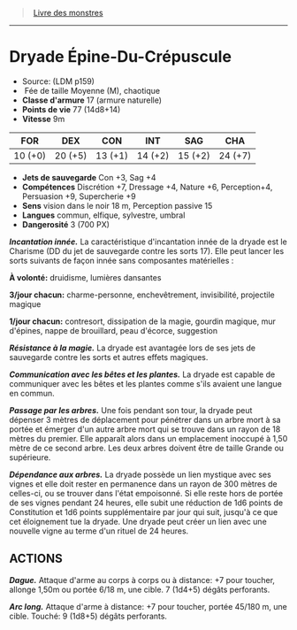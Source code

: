 ﻿> [Livre des monstres](tome_of_beasts.md)

---

# Dryade Épine-Du-Crépuscule

- Source: (LDM p159)
-  Fée de taille Moyenne (M), chaotique
- **Classe d'armure** 17 (armure naturelle)
- **Points de vie** 77 (14d8+14)
- **Vitesse** 9m

|FOR|DEX|CON|INT|SAG|CHA|
|---|---|---|---|---|---|
|10 (+0)|20 (+5)|13 (+1)|14 (+2)|15 (+2)|24 (+7)|

- **Jets de sauvegarde** Con +3, Sag +4
- **Compétences** Discrétion +7, Dressage +4, Nature +6, Perception+4, Persuasion +9, Supercherie +9
- **Sens** vision dans le noir 18 m, Perception passive 15
- **Langues** commun, elfique, sylvestre, umbral
- **Dangerosité** 3 (700 PX)

**_Incantation innée._** La caractéristique d'incantation innée de la dryade est le Charisme (DD du jet de sauvegarde contre les sorts 17). Elle peut lancer les sorts suivants de façon innée sans composantes matérielles :

**À volonté:** druidisme, lumières dansantes

**3/jour chacun:** charme-personne, enchevêtrement, invisibilité, projectile magique

**1/jour chacun:** contresort, dissipation de la magie, gourdin magique, mur d'épines, nappe de brouillard, peau d'écorce, suggestion

**_Résistance à la magie._** La dryade est avantagée lors de ses jets de sauvegarde contre les sorts et autres effets magiques.

**_Communication avec les bêtes et les plantes._** La dryade est capable de communiquer avec les bêtes et les plantes comme s'ils avaient une langue en commun.

**_Passage par les arbres._** Une fois pendant son tour, la dryade peut dépenser 3 mètres de déplacement pour pénétrer dans un arbre mort à sa portée et émerger d'un autre arbre mort qui se trouve dans un rayon de 18 mètres du premier. Elle apparaît alors dans un emplacement inoccupé à 1,50 mètre de ce second arbre. Les deux arbres doivent être de taille Grande ou supérieure.

**_Dépendance aux arbres._** La dryade possède un lien mystique avec ses vignes et elle doit rester en permanence dans un rayon de 300 mètres de celles-ci, ou se trouver dans l'état empoisonné. Si elle reste hors de portée de ses vignes pendant 24 heures, elle subit une réduction de 1d6 points de Constitution et 1d6 points supplémentaire par jour qui suit, jusqu'à ce que cet éloignement tue la dryade. Une dryade peut créer un lien avec une nouvelle vigne au terme d'un rituel de 24 heures.

## ACTIONS

**_Dague._** Attaque d'arme au corps à corps ou à distance: +7 pour toucher, allonge 1,50m ou portée 6/18 m, une cible.
7 (1d4+5) dégâts perforants.

**_Arc long._** Attaque d'arme à distance:
+7 pour toucher, portée 45/180 m, une cible. Touché:
9 (1d8+5) dégâts perforants.

